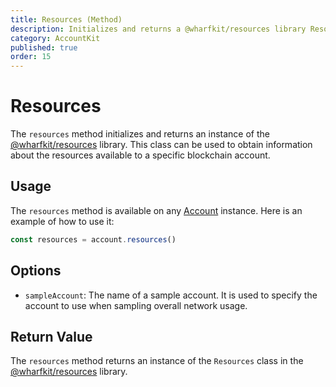 ```yaml
---
title: Resources (Method)
description: Initializes and returns a @wharfkit/resources library Resources instance configured for a specific blockchain account.
category: AccountKit
published: true
order: 15
---
```


# Resources

The `resources` method initializes and returns an instance of the [@wharfkit/resources](https://www.npmjs.com/package/@wharfkit/resources) library. This class can be used to obtain information about the resources available to a specific blockchain account.

## Usage

The `resources` method is available on any [Account](/docs/account-kit/account) instance. Here is an example of how to use it:

```typescript
const resources = account.resources()
```

## Options

- `sampleAccount`: The name of a sample account. It is used to specify the account to use when sampling overall network usage.

## Return Value

The `resources` method returns an instance of the `Resources` class in the [@wharfkit/resources](https://www.npmjs.com/package/@wharfkit/resources) library.
